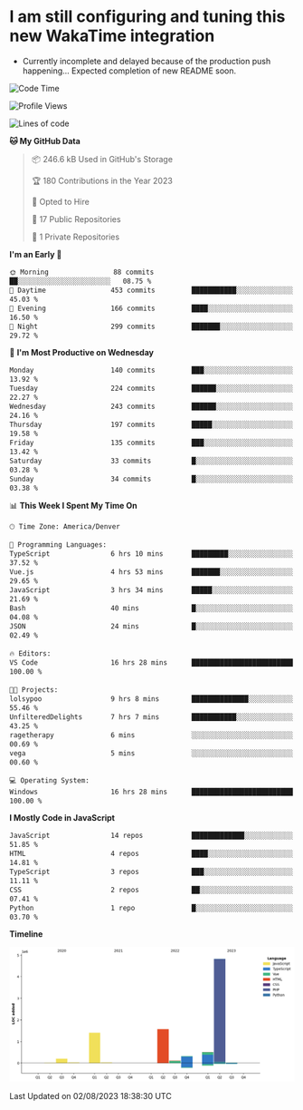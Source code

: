 # I am still configuring and tuning this new WakaTime integration
- Currently incomplete and delayed because of the production push happening... Expected completion of new README soon.
<!--START_SECTION:waka-->
![Code Time](http://img.shields.io/badge/Code%20Time-289%20hrs%2034%20mins-blue)

![Profile Views](http://img.shields.io/badge/Profile%20Views-0-blue)

![Lines of code](https://img.shields.io/badge/From%20Hello%20World%20I%27ve%20Written-9.0%20million%20lines%20of%20code-blue)

**🐱 My GitHub Data** 

> 📦 246.6 kB Used in GitHub's Storage 
 > 
> 🏆 180 Contributions in the Year 2023
 > 
> 💼 Opted to Hire
 > 
> 📜 17 Public Repositories 
 > 
> 🔑 1 Private Repositories 
 > 
**I'm an Early 🐤** 

```text
🌞 Morning                88 commits          ██░░░░░░░░░░░░░░░░░░░░░░░   08.75 % 
🌆 Daytime                453 commits         ███████████░░░░░░░░░░░░░░   45.03 % 
🌃 Evening                166 commits         ████░░░░░░░░░░░░░░░░░░░░░   16.50 % 
🌙 Night                  299 commits         ███████░░░░░░░░░░░░░░░░░░   29.72 % 
```
📅 **I'm Most Productive on Wednesday** 

```text
Monday                   140 commits         ███░░░░░░░░░░░░░░░░░░░░░░   13.92 % 
Tuesday                  224 commits         ██████░░░░░░░░░░░░░░░░░░░   22.27 % 
Wednesday                243 commits         ██████░░░░░░░░░░░░░░░░░░░   24.16 % 
Thursday                 197 commits         █████░░░░░░░░░░░░░░░░░░░░   19.58 % 
Friday                   135 commits         ███░░░░░░░░░░░░░░░░░░░░░░   13.42 % 
Saturday                 33 commits          █░░░░░░░░░░░░░░░░░░░░░░░░   03.28 % 
Sunday                   34 commits          █░░░░░░░░░░░░░░░░░░░░░░░░   03.38 % 
```


📊 **This Week I Spent My Time On** 

```text
🕑︎ Time Zone: America/Denver

💬 Programming Languages: 
TypeScript               6 hrs 10 mins       █████████░░░░░░░░░░░░░░░░   37.52 % 
Vue.js                   4 hrs 53 mins       ███████░░░░░░░░░░░░░░░░░░   29.65 % 
JavaScript               3 hrs 34 mins       █████░░░░░░░░░░░░░░░░░░░░   21.69 % 
Bash                     40 mins             █░░░░░░░░░░░░░░░░░░░░░░░░   04.08 % 
JSON                     24 mins             █░░░░░░░░░░░░░░░░░░░░░░░░   02.49 % 

🔥 Editors: 
VS Code                  16 hrs 28 mins      █████████████████████████   100.00 % 

🐱‍💻 Projects: 
lolsypoo                 9 hrs 8 mins        ██████████████░░░░░░░░░░░   55.46 % 
UnfilteredDelights       7 hrs 7 mins        ███████████░░░░░░░░░░░░░░   43.25 % 
ragetherapy              6 mins              ░░░░░░░░░░░░░░░░░░░░░░░░░   00.69 % 
vega                     5 mins              ░░░░░░░░░░░░░░░░░░░░░░░░░   00.60 % 

💻 Operating System: 
Windows                  16 hrs 28 mins      █████████████████████████   100.00 % 
```

**I Mostly Code in JavaScript** 

```text
JavaScript               14 repos            █████████████░░░░░░░░░░░░   51.85 % 
HTML                     4 repos             ████░░░░░░░░░░░░░░░░░░░░░   14.81 % 
TypeScript               3 repos             ███░░░░░░░░░░░░░░░░░░░░░░   11.11 % 
CSS                      2 repos             ██░░░░░░░░░░░░░░░░░░░░░░░   07.41 % 
Python                   1 repo              █░░░░░░░░░░░░░░░░░░░░░░░░   03.70 % 
```



**Timeline**

![Lines of Code chart](https://raw.githubusercontent.com/certifiedbice/certifiedbice/main/assets/bar_graph.png)


 Last Updated on 02/08/2023 18:38:30 UTC
<!--END_SECTION:waka-->
